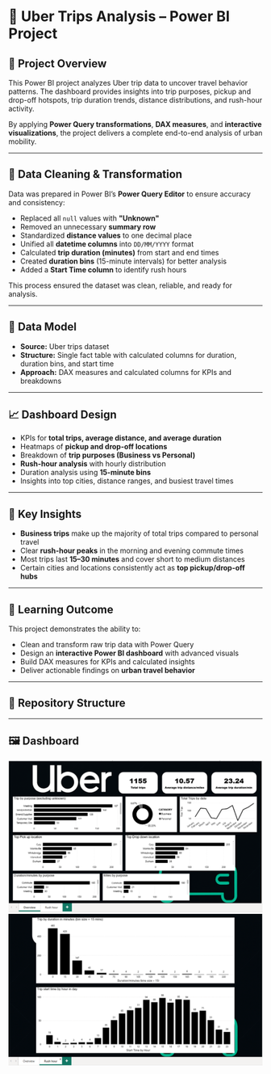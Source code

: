 # 🚗 Uber Trips Analysis – Power BI Project  

## 📌 Project Overview  
This Power BI project analyzes Uber trip data to uncover travel behavior patterns. The dashboard provides insights into trip purposes, pickup and drop-off hotspots, trip duration trends, distance distributions, and rush-hour activity.  

By applying **Power Query transformations**, **DAX measures**, and **interactive visualizations**, the project delivers a complete end-to-end analysis of urban mobility.  

---

## 🧹 Data Cleaning & Transformation  
Data was prepared in Power BI’s **Power Query Editor** to ensure accuracy and consistency:  
- Replaced all `null` values with **"Unknown"**  
- Removed an unnecessary **summary row**  
- Standardized **distance values** to one decimal place  
- Unified all **datetime columns** into `DD/MM/YYYY` format  
- Calculated **trip duration (minutes)** from start and end times  
- Created **duration bins** (15-minute intervals) for better analysis  
- Added a **Start Time column** to identify rush hours  

This process ensured the dataset was clean, reliable, and ready for analysis.  

---

## 🧱 Data Model  
- **Source:** Uber trips dataset  
- **Structure:** Single fact table with calculated columns for duration, duration bins, and start time  
- **Approach:** DAX measures and calculated columns for KPIs and breakdowns  

---

## 📈 Dashboard Design  
- KPIs for **total trips, average distance, and average duration**  
- Heatmaps of **pickup and drop-off locations**  
- Breakdown of **trip purposes (Business vs Personal)**  
- **Rush-hour analysis** with hourly distribution  
- Duration analysis using **15-minute bins**  
- Insights into top cities, distance ranges, and busiest travel times  

---

## 🔑 Key Insights  
- **Business trips** make up the majority of total trips compared to personal travel  
- Clear **rush-hour peaks** in the morning and evening commute times  
- Most trips last **15–30 minutes** and cover short to medium distances  
- Certain cities and locations consistently act as **top pickup/drop-off hubs**  

---

## 📖 Learning Outcome  
This project demonstrates the ability to:  
- Clean and transform raw trip data with Power Query  
- Design an **interactive Power BI dashboard** with advanced visuals  
- Build DAX measures for KPIs and calculated insights  
- Deliver actionable findings on **urban travel behavior**  

---

## 📂 Repository Structure  

---

## 🖼️ Dashboard  
![Dashboard Overview](Screenshots/Overview.PNG)  
![Rush Hour Analysis](Screenshots/Rush%20hour.PNG)  

